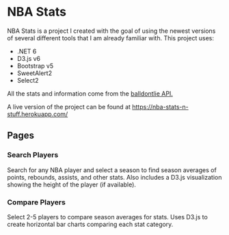 # NBA Stats
 
NBA Stats is a project I created with the goal of using the newest versions of several different tools that I am already familiar with. This project uses:
* .NET 6
* D3.js v6
* Bootstrap v5
* SweetAlert2
* Select2

All the stats and information come from the [balldontlie API.](https://www.balldontlie.io/)

A live version of the project can be found at https://nba-stats-n-stuff.herokuapp.com/

## Pages

### Search Players
Search for any NBA player and select a season to find season averages of points, rebounds, assists, and other stats. Also includes a D3.js visualization showing the height of the player (if available).

### Compare Players
Select 2-5 players to compare season averages for stats. Uses D3.js to create horizontal bar charts comparing each stat category.